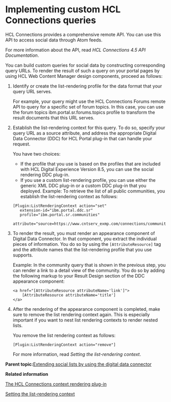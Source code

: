# Implementing custom HCL Connections queries

HCL Connections provides a comprehensive remote API. You can use this API to access social data through Atom feeds.

For more information about the API, read *HCL Connections 4.5 API Documentation*.

You can build custom queries for social data by constructing corresponding query URLs. To render the result of such a query on your portal pages by using HCL Web Content Manager design components, proceed as follows:

1.  Identify or create the list-rendering profile for the data format that your query URL serves.

    For example, your query might use the HCL Connections Forums remote API to query for a specific set of forum topics. In this case, you can use the forum topics ibm.portal.sr.forums.topics profile to transform the result documents that this URL serves.

2.  Establish the list-rendering context for this query. To do so, specify your query URL as a source attribute, and address the appropriate Digital Data Connector \(DDC\) for HCL Portal plug-in that can handle your request.

    You have two choices:

    -   If the profile that you use is based on the profiles that are included with HCL Digital Experience Version 8.5, you can use the social rendering DDC plug-in.
    -   If you use a custom list-rendering profile, you can use either the generic XML DDC plug-in or a custom DDC plug-in that you deployed.
    Example: To retrieve the list of all public communities, you establish the list-rendering context as follows:

    ```
    [Plugin:ListRenderingContext action="set" 
       extension-id="ibm.portal.ddc.sr" 
       profile="ibm.portal.sr.communities" 
       attribute="source=https://www.cntserv_exmp.com/connections/communities/service/atom/catalog/public"]
    ```

3.  To render the result, you must render an appearance component of Digital Data Connector. In that component, you extract the individual pieces of information. You do so by using the `[AttributeResource]` tag and the attribute names that the list-rendering profile that you use supports.

    Example: In the community query that is shown in the previous step, you can render a link to a detail view of the community. You do so by adding the following markup to your Result Design section of the DDC appearance component:

    ```
    <a href="[AttributeResource attributeName='link']">
        [AttributeResource attributeName='title']
    </a>
    
    ```

4.  After the rendering of the appearance component is completed, make sure to remove the list rendering context again. This is especially important if you want to nest list rendering contexts to render nested lists.

    You remove the list rendering context as follows:

    ```
    [Plugin:ListRenderingContext action="remove"]
    ```

    For more information, read *Setting the list-rendering context*.


**Parent topic:**[Extending social lists by using the digital data connector ](../social/soc_rendr_xtnd_sl_by_plrf.md)

**Related information**  


[The HCL Connections context rendering plug-in](https://help.hcltechsw.com/digital-experience/8.5/panel_help/soc_rendr_conn_context_plgn.html)

[Setting the list-rendering context](https://help.hcltechsw.com/digital-experience/8.5/panel_help/plrf_list_render_context.html)

